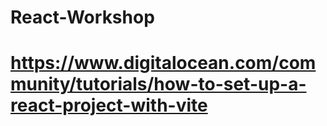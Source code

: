 # React-Workshop
# https://www.digitalocean.com/community/tutorials/how-to-set-up-a-react-project-with-vite
